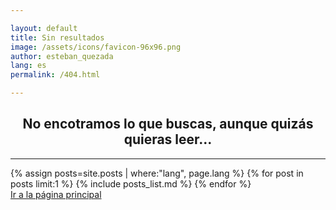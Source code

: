 ```yaml
---

layout: default
title: Sin resultados
image: /assets/icons/favicon-96x96.png
author: esteban_quezada
lang: es
permalink: /404.html

---
```


<h2 align="center">No encotramos lo que buscas, aunque quizás quieras leer...</h2>
<hr>
<div>
  {% assign posts=site.posts | where:"lang", page.lang %}
  {% for post in posts limit:1 %}
  {% include posts_list.md %}
  {% endfor %}
</div>
<div class="pagination">
<a href="/" class="paginate-btn">Ir a la página principal</a>
</div>